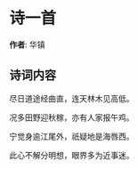 # 诗一首

**作者**: 华镇

## 诗词内容

尽日道途经曲直，连天林木见高低。

况多田野迎秋稼，亦有人家报午鸡。

宁觉身逾江尾外，祇疑地是海唇西。

此心不解分明想，眼界多为近事迷。


